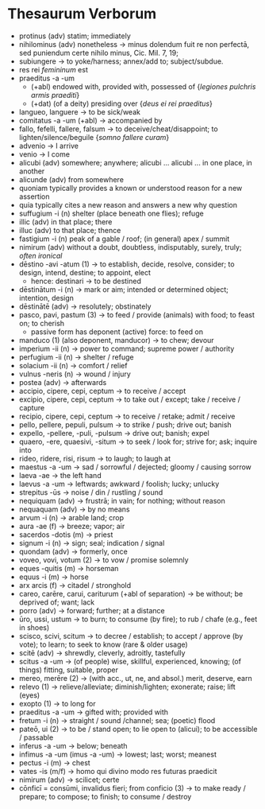 # Thesaurum Verborum


- protinus (adv) statim; immediately
- nihilominus (adv) nonetheless $\rightarrow$ minus dolendum fuit re non perfectā, sed puniendum certe nihilo minus, Cic. Mil. 7, 19;
- subiungere $\rightarrow$ to yoke/harness; annex/add to; subject/subdue. 
- res rei *femininum* est 
- praeditus -a -um 
  - (+abl) endowed with, provided with, possessed of {*legiones pulchris armis praediti*} 
  - (+dat) (of a deity) presiding over {*deus ei rei praeditus*}
- langueo, languere $\rightarrow$ to be sick/weak
- comitatus -a -um (+abl) $\rightarrow$ accompanied by 
- fallo, fefelli, fallere, falsum $\rightarrow$ to deceive/cheat/disappoint; to lighten/silence/beguile {*somno fallere curam*}
- advenio $\rightarrow$ I arrive
- venio $\rightarrow$ I come
- alicubi (adv) somewhere; anywhere; alicubi ... alicubi ... in one place, in another
- alicunde (adv) from somewhere
- quoniam typically provides a known or understood reason for a new assertion
- quia typically cites a new reason and answers a new why question
- suffugium -i (n) shelter (place beneath one flies); refuge
- illic (adv) in that place; there
- illuc (adv) to that place; thence
- fastigium -i (n) peak of a gable / roof; (in general) apex / summit
- nimirum (adv) without a doubt, doubtless, indisputably, surely, truly; *often ironical*
- dēstino -avi -atum (1) $\rightarrow$ to establish, decide, resolve, consider; to design, intend, destine; to appoint, elect
  - hence: destinari $\rightarrow$ to be destined
- dēstinātum -i (n) $\rightarrow$ mark or aim; intended or determined object; intention, design
- dēstinātē (adv) $\rightarrow$ resolutely; obstinately
- pasco, pavi, pastum (3) $\rightarrow$ to feed / provide (animals) with food; to feast on; to cherish
  - passive form has deponent (active) force: to feed on
- manduco (1) (also deponent, manducor) $\rightarrow$ to chew; devour
- imperium -ii (n) $\rightarrow$ power to command; supreme power / authority
- perfugium -ii (n) $\rightarrow$ shelter / refuge
- solacium -ii (n) $\rightarrow$ comfort / relief
- vulnus -neris (n) $\rightarrow$ wound / injury
- postea (adv) $\rightarrow$ afterwards
- accipio, cipere, cepi, ceptum $\rightarrow$ to receive / accept
- excipio, cipere, cepi, ceptum $\rightarrow$ to take out / except; take / receive / capture
- recipio, cipere, cepi, ceptum $\rightarrow$ to receive / retake; admit / receive
- pello, pellere, pepuli, pulsum $\rightarrow$ to strike / push; drive out; banish
- expello, -pellere, -puli, -pulsum $\rightarrow$ drive out; banish; expel
- quaero, -ere, quaesivi, -situm $\rightarrow$ to seek / look for; strive for; ask; inquire into
- rideo, ridere, risi, risum $\rightarrow$ to laugh; to laugh at
- maestus -a -um $\rightarrow$ sad / sorrowful / dejected; gloomy / causing sorrow
- laeva -ae $\rightarrow$ the left hand
- laevus -a -um $\rightarrow$ leftwards; awkward / foolish; lucky; unlucky
- strepitus -ūs $\rightarrow$ noise / din / rustling / sound
- nequiquam (adv) $\rightarrow$ frustrā; in vain; for nothing; without reason
- nequaquam (adv) $\rightarrow$ by no means
- arvum -i (n) $\rightarrow$ arable land; crop 
- aura -ae (f) $\rightarrow$ breeze; vapor; air
- sacerdos -dotis (m) $\rightarrow$ priest
- signum -i (n) $\rightarrow$ sign; seal; indication / signal
- quondam (adv) $\rightarrow$ formerly, once
- voveo, vovi, votum (2) $\rightarrow$ to vow / promise solemnly
- eques -quitis (m) $\rightarrow$ horseman
- equus -i (m) $\rightarrow$ horse
- arx arcis (f) $\rightarrow$ citadel / stronghold
- careo, carēre, carui, cariturum (+abl of separation) $\rightarrow$ be without; be deprived of; want; lack
- porro (adv) $\rightarrow$ forward; further; at a distance
- ūro, ussi, ustum $\rightarrow$ to burn; to consume (by fire); to rub / chafe (e.g., feet in shoes)
- scisco, scivi, scitum $\rightarrow$ to decree / establish; to accept / approve (by vote); to learn; to seek to know (rare & older usage)
- scitē (adv) $\rightarrow$ shrewdly, cleverly, adroitly, tastefully
- scitus -a -um $\rightarrow$ (of people) wise, skillful, experienced, knowing; (of things) fitting, suitable, proper
- mereo, merēre (2) $\rightarrow$ (with acc., ut, ne, and absol.) merit, deserve, earn
- relevo (1) $\rightarrow$ relieve/alleviate; diminish/lighten; exonerate; raise; lift (eyes)
- exopto (1) $\rightarrow$ to long for
- praeditus -a -um $\rightarrow$ gifted with; provided with
- fretum -i (n) $\rightarrow$ straight / sound /channel; sea; (poetic) flood 
- pateō, ui (2) $\rightarrow$ to be / stand open; to lie open to (alicui); to be accessible / passable
- inferus -a -um $\rightarrow$ below; beneath
- infimus -a -um (imus -a -um) $\rightarrow$ lowest; last; worst; meanest
- pectus -i (m) $\rightarrow$ chest
- vates -is (m/f) $\rightarrow$ homo qui divino modo res futuras praedicit
- nimirum (adv) $\rightarrow$ scilicet; certe
- cōnficī = consūmi, invalidus fieri; from conficio (3) $\rightarrow$ to make ready / prepare; to compose; to finish; to consume / destroy
